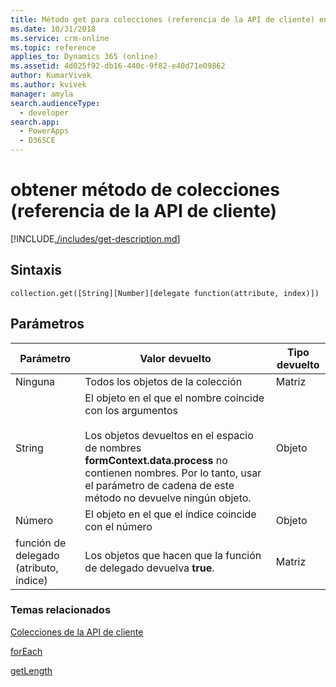```yaml
---
title: Método get para colecciones (referencia de la API de cliente) en aplicaciones basadas en modelos | Microsoft Docs
ms.date: 10/31/2018
ms.service: crm-online
ms.topic: reference
applies_to: Dynamics 365 (online)
ms.assetid: 4d025f92-db16-440c-9f82-e40d71e09862
author: KumarVivek
ms.author: kvivek
manager: amyla
search.audienceType:
  - developer
search.app:
  - PowerApps
  - D365CE
---
```

# <a name="get-method-for-collections-client-api-reference"></a>obtener método de colecciones (referencia de la API de cliente)



[!INCLUDE[./includes/get-description.md](./includes/get-description.md)]

## <a name="syntax"></a>Sintaxis

`collection.get([String][Number][delegate function(attribute, index)])`

## <a name="parameters"></a>Parámetros

|Parámetro  |Valor devuelto |Tipo devuelto  |
|---------|------|-------|
|Ninguna  |Todos los objetos de la colección  |Matriz|
|String  |El objeto en el que el nombre coincide con los argumentos<br/><br/>Los objetos devueltos en el espacio de nombres **formContext.data.process** no contienen nombres. Por lo tanto, usar el parámetro de cadena de este método no devuelve ningún objeto.  |Objeto|
|Número  |El objeto en el que el índice coincide con el número  |Objeto|
|función de delegado (atributo, índice)  |Los objetos que hacen que la función de delegado devuelva **true**.  |Matriz|


### <a name="related-topics"></a>Temas relacionados
[Colecciones de la API de cliente](../collections.md)

[forEach](forEach.md)

[getLength](getLength.md)

